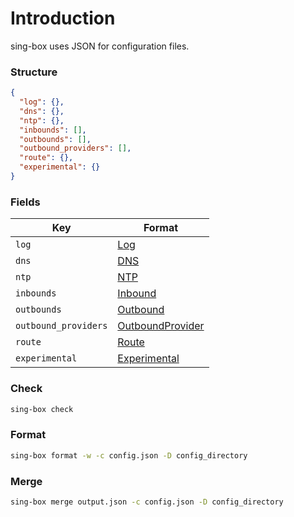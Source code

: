 # Introduction

sing-box uses JSON for configuration files.

### Structure

```json
{
  "log": {},
  "dns": {},
  "ntp": {},
  "inbounds": [],
  "outbounds": [],
  "outbound_providers": [],
  "route": {},
  "experimental": {}
}
```

### Fields

| Key                  | Format                                   |
|----------------------|------------------------------------------|
| `log`                | [Log](./log/)                            |
| `dns`                | [DNS](./dns/)                            |
| `ntp`                | [NTP](./ntp/)                            |
| `inbounds`           | [Inbound](./inbound/)                    |
| `outbounds`          | [Outbound](./outbound/)                  |
| `outbound_providers` | [OutboundProvider](./outbound_provider) |
| `route`              | [Route](./route/)                        |
| `experimental`       | [Experimental](./experimental/)          |

### Check

```bash
sing-box check
```

### Format

```bash
sing-box format -w -c config.json -D config_directory
```

### Merge

```bash
sing-box merge output.json -c config.json -D config_directory
```